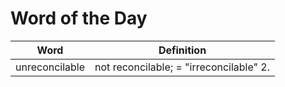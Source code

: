 # Word of the Day

|Word|Definition|
|---|---|
|unreconcilable|not reconcilable; = "irreconcilable" 2.|